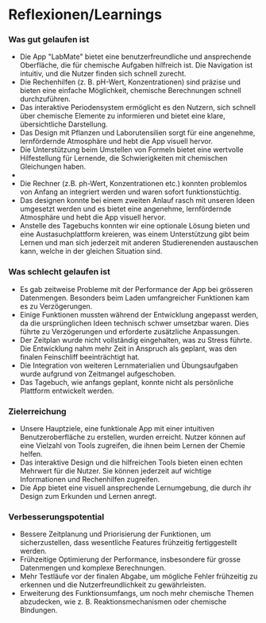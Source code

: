 # **Reflexionen/Learnings**

### **Was gut gelaufen ist**

- Die App "LabMate" bietet eine benutzerfreundliche und ansprechende Oberfläche, die für chemische Aufgaben hilfreich ist. Die Navigation ist intuitiv, und die Nutzer finden sich schnell zurecht.
- Die Rechenhilfen (z. B. pH-Wert, Konzentrationen) sind präzise und bieten eine einfache Möglichkeit, chemische Berechnungen schnell durchzuführen.
- Das interaktive Periodensystem ermöglicht es den Nutzern, sich schnell über chemische Elemente zu informieren und bietet eine klare, übersichtliche Darstellung.
- Das Design mit Pflanzen und Laborutensilien sorgt für eine angenehme, lernfördernde Atmosphäre und hebt die App visuell hervor.
- Die Unterstützung beim Umstellen von Formeln bietet eine wertvolle Hilfestellung für Lernende, die Schwierigkeiten mit chemischen Gleichungen haben.
-
- Die Rechner (z.B. ph-Wert, Konzentrationen etc.) konnten problemlos von Anfang an integriert werden und waren sofort funktionstüchtig.
- Das designen konnte bei einem zweiten Anlauf rasch mit unseren Ideen umgesetzt werden und es bietet eine angenehme, lernfördernde Atmosphäre und hebt die App visuell hervor.
- Anstelle des Tagebuchs konnten wir eine optionale Lösung bieten und eine Austasuchplattform kreieren, was einem Unterstützung gibt beim Lernen und man sich jederzeit mit anderen Studierenenden austauschen kann, welche in der gleichen Situation sind.

### **Was schlecht gelaufen ist**
- Es gab zeitweise Probleme mit der Performance der App bei grösseren Datenmengen. Besonders beim Laden umfangreicher Funktionen kam es zu Verzögerungen.
- Einige Funktionen mussten während der Entwicklung angepasst werden, da die ursprünglichen Ideen technisch schwer umsetzbar waren. Dies führte zu Verzögerungen und erforderte zusätzliche Anpassungen.
- Der Zeitplan wurde nicht vollständig eingehalten, was zu Stress führte. Die Entwicklung nahm mehr Zeit in Anspruch als geplant, was den finalen Feinschliff beeinträchtigt hat.
- Die Integration von weiteren Lernmaterialien und Übungsaufgaben wurde aufgrund von Zeitmangel aufgeschoben.
- Das Tagebuch, wie anfangs geplant, konnte nicht als persönliche Plattform entwickelt werden.

### **Zielerreichung**
- Unsere Hauptziele, eine funktionale App mit einer intuitiven Benutzeroberfläche zu erstellen, wurden erreicht. Nutzer können auf eine Vielzahl von Tools zugreifen, die ihnen beim Lernen der Chemie helfen.
- Das interaktive Design und die hilfreichen Tools bieten einen echten Mehrwert für die Nutzer. Sie können jederzeit auf wichtige Informationen und Rechenhilfen zugreifen.
- Die App bietet eine visuell ansprechende Lernumgebung, die durch ihr Design zum Erkunden und Lernen anregt.

### **Verbesserungspotential**
- Bessere Zeitplanung und Priorisierung der Funktionen, um sicherzustellen, dass wesentliche Features frühzeitig fertiggestellt werden.
- Frühzeitige Optimierung der Performance, insbesondere für grosse Datenmengen und komplexe Berechnungen.
- Mehr Testläufe vor der finalen Abgabe, um mögliche Fehler frühzeitig zu erkennen und die Nutzerfreundlichkeit zu gewährleisten.
- Erweiterung des Funktionsumfangs, um noch mehr chemische Themen abzudecken, wie z. B. Reaktionsmechanismen oder chemische Bindungen.
